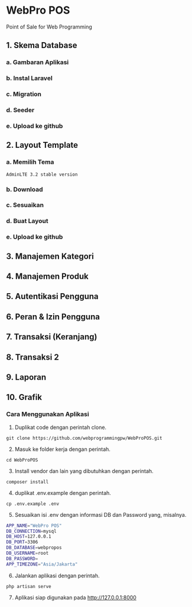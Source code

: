 # WebPro POS
Point of Sale for Web Programming

## 1. Skema Database
### a. Gambaran Aplikasi
### b. Instal Laravel
### c. Migration
### d. Seeder
### e. Upload ke github

## 2. Layout Template
### a. Memilih Tema
    AdminLTE 3.2 stable version
### b. Download
### c. Sesuaikan
### d. Buat Layout
### e. Upload ke github

## 3. Manajemen Kategori
## 4. Manajemen Produk
## 5. Autentikasi Pengguna
## 6. Peran & Izin Pengguna
## 7. Transaksi (Keranjang)
## 8. Transaksi 2
## 9. Laporan
## 10. Grafik


### Cara Menggunakan Aplikasi
1. Duplikat code dengan perintah clone.
```
git clone https://github.com/webprogrammingpw/WebProPOS.git
```
2. Masuk ke folder kerja dengan perintah.
```
cd WebProPOS
```
3. Install vendor dan lain yang dibutuhkan dengan perintah.
```
composer install
```
4. duplikat .env.example dengan perintah.
```
cp .env.example .env
```
5. Sesuaikan isi .env dengan informasi DB dan Password yang, misalnya.
```bash
APP_NAME="WebPro POS"
DB_CONNECTION=mysql
DB_HOST=127.0.0.1
DB_PORT=3306
DB_DATABASE=webpropos
DB_USERNAME=root
DB_PASSWORD=
APP_TIMEZONE="Asia/Jakarta"
```
6. Jalankan aplikasi dengan perintah.
```
php artisan serve
```
7. Aplikasi siap digunakan pada http://127.0.0.1:8000